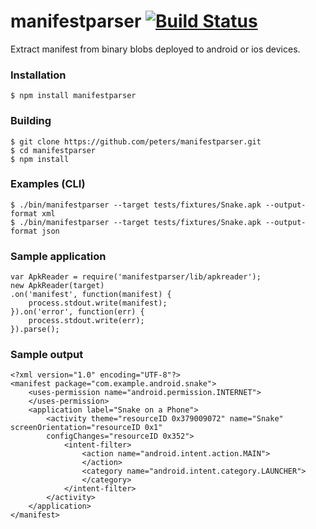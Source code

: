 manifestparser  [![Build Status](https://secure.travis-ci.org/peters/manifestparser.png)](http://travis-ci.org/peters/manifestparser)
==============

Extract manifest from binary blobs deployed to android or ios devices.

### Installation

    $ npm install manifestparser
    
### Building
  
    $ git clone https://github.com/peters/manifestparser.git
    $ cd manifestparser
    $ npm install 
    
### Examples (CLI)
  
    $ ./bin/manifestparser --target tests/fixtures/Snake.apk --output-format xml
    $ ./bin/manifestparser --target tests/fixtures/Snake.apk --output-format json

### Sample application

```
var ApkReader = require('manifestparser/lib/apkreader');
new ApkReader(target)
.on('manifest', function(manifest) {
 	process.stdout.write(manifest);
}).on('error', function(err) {
	process.stdout.write(err);
}).parse();
```

### Sample output

```
<?xml version="1.0" encoding="UTF-8"?>
<manifest package="com.example.android.snake">
    <uses-permission name="android.permission.INTERNET">
	</uses-permission>
	<application label="Snake on a Phone">
		<activity theme="resourceID 0x379009072" name="Snake" screenOrientation="resourceID 0x1" 
        configChanges="resourceID 0x352">
			<intent-filter>
				<action name="android.intent.action.MAIN">
				</action>
				<category name="android.intent.category.LAUNCHER">
				</category>
			</intent-filter>
		</activity>
	</application>
</manifest>
```
